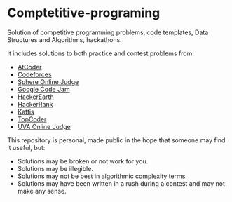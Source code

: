 # Comptetitive-programing 
 
 Solution of competitive programming problems, code templates, Data Structures and Algorithms, hackathons.
 
 It includes solutions to both practice and contest problems from:

- [AtCoder](https://atcoder.jp/)
- [Codeforces](https://codeforces.com/)
- [Sphere Online Judge](https://www.spoj.com/)
- [Google Code Jam](https://code.google.com/codejam/)
- [HackerEarth](https://www.hackerearth.com/)
- [HackerRank](https://www.hackerrank.com/)
- [Kattis](https://open.kattis.com/)
- [TopCoder](https://www.topcoder.com/)
- [UVA Online Judge](https://uva.onlinejudge.org/)

This repository is personal, made public in the hope that someone may find it useful, but:
- Solutions may be broken or not work for you.
- Solutions may be illegible.
- Solutions may not be best in algorithmic complexity terms.
- Solutions may have been written in a rush during a contest and may not make any sense.
